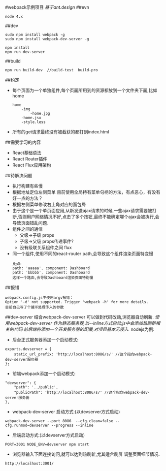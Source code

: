 #webpack示例项目
*基于ant.design*
##evn
```
node 4.x
```
##dev
```
sudo npm install webpack -g
sudo npm install webpack-dev-server -g

npm install
npm run dev-server
```

##build
```
npm run build-dev  //build-test  build-pro
```
##约定
- 每个页面为一个单独组件,每个页面所用到的资源都放到一个文件夹下面,比如home
    ```
    home
        -img
            -home.jpg
        -home.jsx    
        -style.less    
    ```
- 所有的get请求最终没有被截获的都打到index.html
    
##需要学习的内容
- React基础语法
- React Router插件
- React Flux应用架构

##待解决问题
- 执行构建有些慢
- 根据地址定位左侧菜单 目前使用全局持有菜单句柄的方法，有点恶心，有没有好一点的方法？
- 根据左侧菜单修改右上角对应的面包屑
- 由于这个是一个单页面应用,从新发送ajax请求的时候,一些ajax请求需要被打断,否则用户网络情况不好,点击了多个按钮,最终不能确定哪个ajax会被执行,会导致页面错乱问题.
- 组件之间的通信
    - 父级->子级 props
    - 子级->父级 props传递事件?
    - 没有级联关系组件之间 flux
- 同一个组件,使用不同的react-router path,会导致这个组件渲染页面特变慢
    ```
    比如:
    path: 'aaaaa', component: Dashboard
    path: 'bbbbb', component: Dashboard
    这样一个路由,会导致Dashboard渲染页面特别慢
    ```
##报错
```
webpack.config.js中使用argv报错：
Option '-d' not supported. Trigger 'webpack -h' for more details.
目前自己写了个循环处理传入的参数
```

##dev-server
结合webpack-dev-server 可以做到代码改动,浏览器自动刷新.
*使用webpack-dev-server 作为静态服务器,以--inline方式启动,js中会添加热刷新相关的代码.前后端各添加一个开发服务器的配置,对项目基本无侵入.*
nodejs为例:

- 后台正式服务器添加一个启动模式:
```
exports.devserver = {
    static_url_prefix: 'http://localhost:8086/s/' //这个指向webpack-dev-server服务器
};
```
- 前端webpack添加一个启动模式:
```
"devserver": {
    "path": '../public',
    "publicPath": 'http://localhost:8086/s/' //这个指向webpack-dev-server服务器
},
```
- webpack-dev-server 启动方式:(以devserver方式启动)
```
webpack-dev-server --port 8086  --cfg.clean=false --cfg.runmod=devserver --progress --inline
```
- 后端启动方式:(以devserver方式启动)
```
PORT=3001 NODE_ENV=devserver npm start
```
- 浏览器输入下面连接访问,就可以达到热刷新,尤其适合刷屏 调整页面细节情况.
```
http://localhost:3001/    
```    
